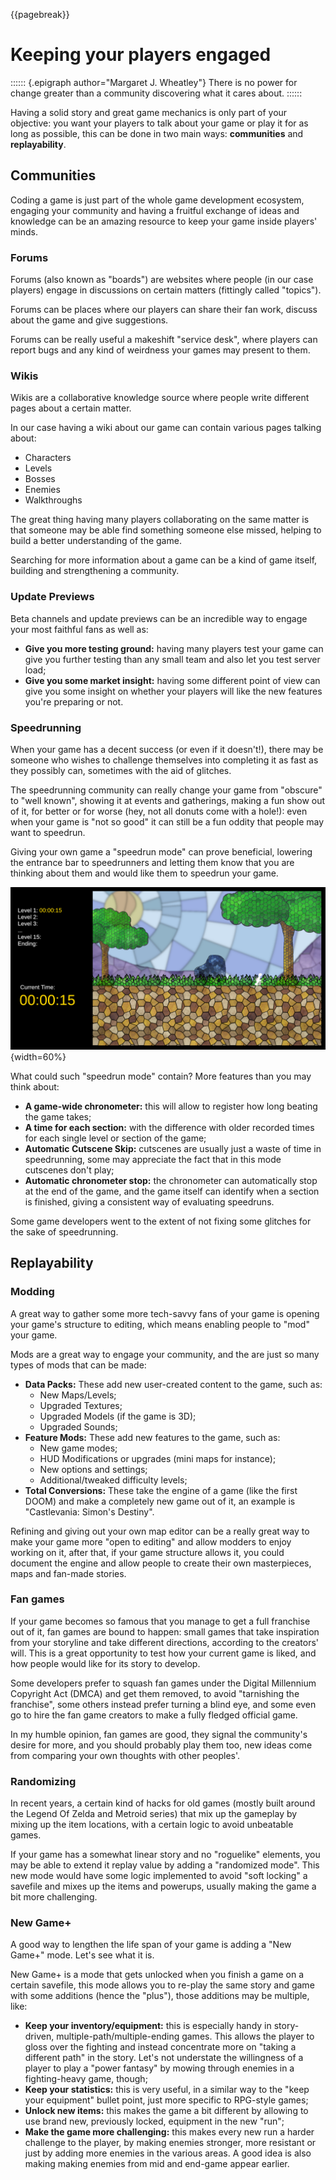 {{pagebreak}}

Keeping your players engaged
============================

:::::: {.epigraph author="Margaret J. Wheatley"}
There is no power for change greater than a community discovering what it cares about.
::::::

Having a solid story and great game mechanics is only part of your objective: you want your players to talk about your game or play it for as long as possible, this can be done in two main ways: **communities** and **replayability**.

Communities
-----------

Coding a game is just part of the whole game development ecosystem, engaging your community and having a fruitful exchange of ideas and knowledge can be an amazing resource to keep your game inside players' minds.

### Forums

Forums (also known as "boards") are websites where people (in our case players) engage in discussions on certain matters (fittingly called "topics").

Forums can be places where our players can share their fan work, discuss about the game and give suggestions.

Forums can be really useful a makeshift "service desk", where players can report bugs and any kind of weirdness your games may present to them.

### Wikis

Wikis are a collaborative knowledge source where people write different pages about a certain matter.

In our case having a wiki about our game can contain various pages talking about:

- Characters
- Levels
- Bosses
- Enemies
- Walkthroughs

The great thing having many players collaborating on the same matter is that someone may be able find something someone else missed, helping to build a better understanding of the game.

Searching for more information about a game can be a kind of game itself, building and strengthening a community.

### Update Previews

Beta channels and update previews can be an incredible way to engage your most faithful fans as well as:

- **Give you more testing ground:** having many players test your game can give you further testing than any small team and also let you test server load;
- **Give you some market insight:** having some different point of view can give you some insight on whether your players will like the new features you're preparing or not.

### Speedrunning

When your game has a decent success (or even if it doesn't!), there may be someone who wishes to challenge themselves into completing it as fast as they possibly can, sometimes with the aid of glitches.

The speedrunning community can really change your game from "obscure" to "well known", showing it at events and gatherings, making a fun show out of it, for better or for worse (hey, not all donuts come with a hole!): even when your game is "not so good" it can still be a fun oddity that people may want to speedrun.

Giving your own game a "speedrun mode" can prove beneficial, lowering the entrance bar to speedrunners and letting them know that you are thinking about them and would like them to speedrun your game.

![What a possible "speedrun mode" may look like](./images/community/speedrun.png){width=60%}

What could such "speedrun mode" contain? More features than you may think about:

- **A game-wide chronometer:** this will allow to register how long beating the game takes;
- **A time for each section:** with the difference with older recorded times for each single level or section of the game;
- **Automatic Cutscene Skip:** cutscenes are usually just a waste of time in speedrunning, some may appreciate the fact that in this mode cutscenes don't play;
- **Automatic chronometer stop:** the chronometer can automatically stop at the end of the game, and the game itself can identify when a section is finished, giving a consistent way of evaluating speedruns.

Some game developers went to the extent of not fixing some glitches for the sake of speedrunning.

Replayability
-------------

### Modding

A great way to gather some more tech-savvy fans of your game is opening your game's structure to editing, which means enabling people to "mod" your game.

Mods are a great way to engage your community, and the are just so many types of mods that can be made:

- **Data Packs:** These add new user-created content to the game, such as:
    - New Maps/Levels;
    - Upgraded Textures;
    - Upgraded Models (if the game is 3D);
    - Upgraded Sounds;
- **Feature Mods:** These add new features to the game, such as:
    - New game modes;
    - HUD Modifications or upgrades (mini maps for instance);
    - New options and settings;
    - Additional/tweaked difficulty levels;
- **Total Conversions:** These take the engine of a game (like the first DOOM) and make a completely new game out of it, an example is "Castlevania: Simon's Destiny".

Refining and giving out your own map editor can be a really great way to make your game more "open to editing" and allow modders to enjoy working on it, after that, if your game structure allows it, you could document the engine and allow people to create their own masterpieces, maps and fan-made stories.

### Fan games

If your game becomes so famous that you manage to get a full franchise out of it, fan games are bound to happen: small games that take inspiration from your storyline and take different directions, according to the creators' will. This is a great opportunity to test how your current game is liked, and how people would like for its story to develop.

Some developers prefer to squash fan games under the Digital Millennium Copyright Act (DMCA) and get them removed, to avoid "tarnishing the franchise", some others instead prefer turning a blind eye, and some even go to hire the fan game creators to make a fully fledged official game.

In my humble opinion, fan games are good, they signal the community's desire for more, and you should probably play them too, new ideas come from comparing your own thoughts with other peoples'.

### Randomizing

In recent years, a certain kind of hacks for old games (mostly built around the Legend Of Zelda and Metroid series) that mix up the gameplay by mixing up the item locations, with a certain logic to avoid unbeatable games.

If your game has a somewhat linear story and no "roguelike" elements, you may be able to extend it replay value by adding a "randomized mode". This new mode would have some logic implemented to avoid "soft locking" a savefile and mixes up the items and powerups, usually making the game a bit more challenging.

### New Game+

A good way to lengthen the life span of your game is adding a "New Game+" mode. Let's see what it is.

New Game+ is a mode that gets unlocked when you finish a game on a certain savefile, this mode allows you to re-play the same story and game with some additions (hence the "plus"), those additions may be multiple, like:

- **Keep your inventory/equipment:** this is especially handy in story-driven, multiple-path/multiple-ending games. This allows the player to gloss over the fighting and instead concentrate more on "taking a different path" in the story. Let's not understate the willingness of a player to play a "power fantasy" by mowing through enemies in a fighting-heavy game, though;
- **Keep your statistics:** this is very useful, in a similar way to the "keep your equipment" bullet point, just more specific to RPG-style games;
- **Unlock new items:** this makes the game a bit different by allowing to use brand new, previously locked, equipment in the new "run";
- **Make the game more challenging:** this makes every new run a harder challenge to the player, by making enemies stronger, more resistant or just by adding more enemies in the various areas. A good idea is also making making enemies from mid and end-game appear earlier.
